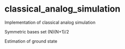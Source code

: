 # classical_analog_simulation
Implementation of classical analog simulation


Symmetric bases set (N)(N+1)/2


Estimation of ground state
